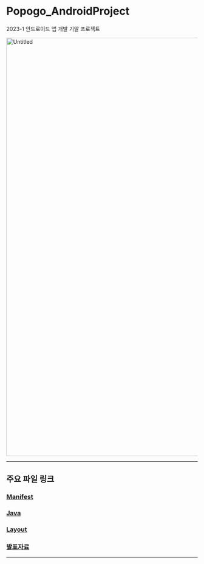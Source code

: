 # Popogo_AndroidProject
2023-1 안드로이드 앱 개발 기말 프로젝트

<img src="https://github.com/SeungJin051/Popogo_AndroidProject/assets/83889135/998fec20-67d5-498f-b3ee-394ec9d33445" width="700" height="1100" alt="Untitled">

<hr>

## 주요 파일 링크  
 ### [Manifest](https://github.com/SeungJin051/Popogo_AndroidProject/blob/master/app/src/main/AndroidManifest.xml)
 ### [Java](https://github.com/SeungJin051/Popogo_AndroidProject/tree/master/app/src/main/java/com/example/androidproject)
 ### [Layout](https://github.com/SeungJin051/Popogo_AndroidProject/tree/master/app/src/main/res/layout)
 ### [발표자료](https://github.com/SeungJin051/Popogo_AndroidProject/tree/master/%EB%B0%9C%ED%91%9C%EC%9E%90%EB%A3%8C)
<hr>
